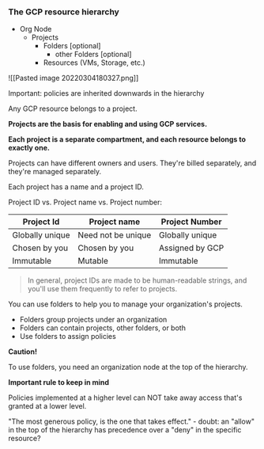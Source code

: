### The GCP resource hierarchy

- Org Node
    - Projects
        - Folders [optional]
            - other Folders [optional]
        - Resources (VMs, Storage, etc.)

![[Pasted image 20220304180327.png]]

Important: policies are inherited downwards in the hierarchy

Any GCP resource belongs to a project.

**Projects are the basis for enabling and using GCP services.**

**Each project is a separate compartment, and each resource belongs to exactly one.**

Projects can have different owners and users. They're billed separately, and they're managed separately.

Each project has a name and a project ID.

Project ID vs. Project name vs. Project number:

| Project Id      | Project name       | Project Number  |
| --------------- | ------------------ | --------------- |
| Globally unique | Need not be unique | Globally unique |
| Chosen by you   | Chosen by you      | Assigned by GCP |
| Immutable       | Mutable            | Immutable       |

> In general, project IDs are made to be human-readable strings, and you'll use them frequently to refer to projects.

You can use folders to help you to manage your organization's projects.

- Folders group projects under an organization
- Folders can contain projects, other folders, or both
- Use folders to assign policies

**Caution!**

To use folders, you need an organization node at the top of the hierarchy.

**Important rule to keep in mind**

Policies implemented at a higher level can NOT take away access that's granted at a lower level.

"The most generous policy, is the one that takes effect." - doubt: an "allow" in the top of the hierarchy has precedence over a "deny" in the specific resource?

